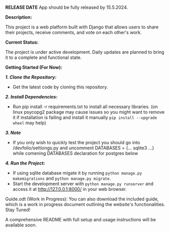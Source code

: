 **RELEASE DATE**
App should be fully released by 15.5.2024.

**Description:**

This project is a web platform built with Django that allows users to share their projects, receive comments, and vote on each other's work.

**Current Status:**

The project is under active development. Daily updates are planned to bring it to a complete and functional state.

**Getting Started (For Now):**

***1. Clone the Repository:***  
- Get the latest code by cloning this repository.  

***2. Install Dependencies:***  
- Run pip install -r requirements.txt to install all necessary libraries. 
(on linux psycopg2 package may cause issues so you might want to remove it if installation is failing and install it manually `pip install --upgrade wheel` may help)  

***3. Note***  
- If you only wish to quickly test the project you should go into /devfolio/settiongs.py and uncomment DATABASES = {... sqlite3 ...} while comening DATABASES declaration for postgres below  


***4. Run the Project:***  
- If using sqlite database migate it by running `python manage.py makemigrations` and `python manage.py migrate`.    
- Start the development server with `python manage.py runserver` and access it at http://127.0.0.1:8000/ in your web browser.  

Guide.odt (Work in Progress): You can also download the included guide, which is a work in progress document outlining the website's functionalities.
Stay Tuned!

A comprehensive README with full setup and usage instructions will be available soon.

